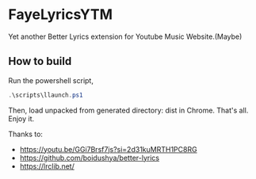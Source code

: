 # FayeLyricsYTM

Yet another Better Lyrics extension for Youtube Music Website.(Maybe)

## How to build

Run the powershell script,

```powershell
.\scripts\llaunch.ps1
```

Then, load unpacked from generated directory: dist in Chrome. That's all. Enjoy it.

Thanks to:

- <https://youtu.be/GGi7Brsf7js?si=2d31kuMRTH1PC8RG>
- <https://github.com/boidushya/better-lyrics>
- <https://lrclib.net/>